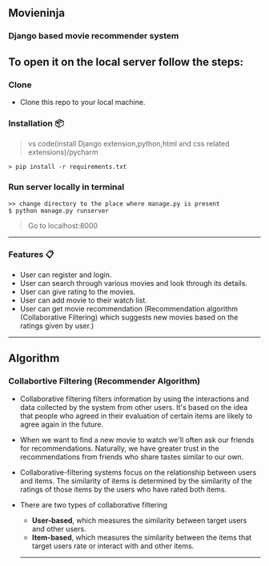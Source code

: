 

## Movieninja  


### Django based movie recommender system

## To open it on the local server follow the steps:

### Clone

- Clone this repo to your local machine.

### Installation 📦

> vs code(install Django extension,python,html and css related extensions)/pycharm

```shell
> pip install -r requirements.txt
```

### Run server locally in terminal

```shell
>> change directory to the place where manage.py is present
$ python manage.py runserver
```

> Go to localhost:8000

---

### Features 📋

- User can register and login.
- User can search through various movies and look through its details.
- User can give rating to the movies.
- User can add movie to their watch list.
- User can get movie recommendation (Recommendation algorithm (Collaborative Filtering) which suggests new movies based on the ratings given by user.)

---

## Algorithm

### Collabortive Filtering (Recommender Algorithm)

- Collaborative filtering filters information by using the interactions and data collected by the system from other users. It's based on the idea that people who agreed in their evaluation of certain items are likely to agree again in the future.
- When we want to find a new movie to watch we'll often ask our friends for recommendations. Naturally, we have greater trust in the recommendations from friends who share tastes similar to our own.
- Collaborative-filtering systems focus on the relationship between users and items. The similarity of items is determined by the similarity of the ratings of those items by the users who have rated both items.
- There are two types of collaborative filtering

  - **User-based**, which measures the similarity between target users and other users.
  - **Item-based**, which measures the similarity between the items that target users rate or interact with and other items.

  ***
